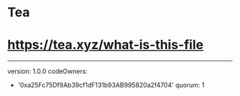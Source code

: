 # Tea
# https://tea.xyz/what-is-this-file
---
version: 1.0.0
codeOwners:
  - '0xa25Fc75Df9Ab39cf1dF131b93AB995820a2f4704'
quorum: 1

